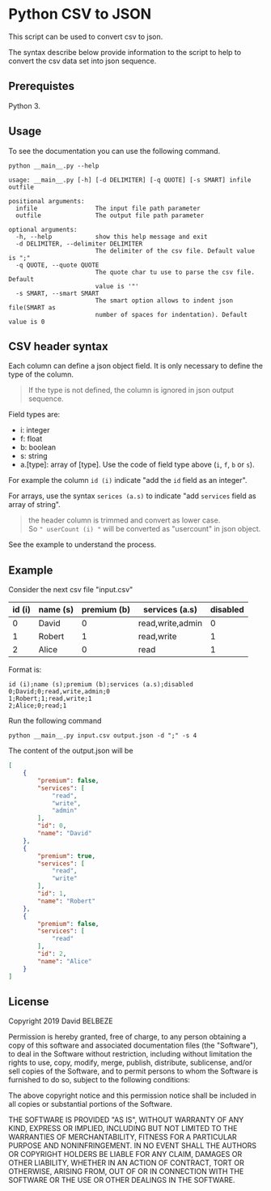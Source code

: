 # Python CSV to JSON

This script can be used to convert csv to json.

The syntax describe below provide information to the script to help to 
convert the csv data set into json sequence.

## Prerequistes

Python 3.

## Usage 

To see the documentation you can use the following command.

`python __main__.py --help`

```text
usage: __main__.py [-h] [-d DELIMITER] [-q QUOTE] [-s SMART] infile outfile

positional arguments:
  infile                The input file path parameter
  outfile               The output file path parameter

optional arguments:
  -h, --help            show this help message and exit
  -d DELIMITER, --delimiter DELIMITER
                        The delimiter of the csv file. Default value is ";"
  -q QUOTE, --quote QUOTE
                        The quote char tu use to parse the csv file. Default
                        value is '"'
  -s SMART, --smart SMART
                        The smart option allows to indent json file(SMART as
                        number of spaces for indentation). Default value is 0
```

## CSV header syntax

Each column can define a json object field. It is only necessary to define the type 
of the column.

> If the type is not defined, the column is ignored in json output sequence.

Field types are:
 - i: integer
 - f: float
 - b: boolean
 - s: string
 - a.[type]: array of [type]. Use the code of field type above (`i`, `f`, `b` 
   or `s`).
 
For example the column `id (i)` indicate "add the `id` field as an integer".

For arrays, use the syntax `serices (a.s)` to indicate "add `services` field 
as array of string". 

> the header column is trimmed and convert as lower case.  
So `" userCount (i) "` will be converted as "usercount" in json object.

See the example to understand the process.

## Example

Consider the next csv file "input.csv"

|id (i)|name (s)|premium (b)|services (a.s)|disabled
| - | - | - | - | - |
|0|David|0|read,write,admin|0|
|1|Robert|1|read,write|1|
|2|Alice|0|read|1|

Format is:

```csv
id (i);name (s);premium (b);services (a.s);disabled
0;David;0;read,write,admin;0
1;Robert;1;read,write;1
2;Alice;0;read;1
```

Run the following command

`python __main__.py input.csv output.json -d ";" -s 4`

The content of the output.json will be

```json
[
    {
        "premium": false,
        "services": [
            "read",
            "write",
            "admin"
        ],
        "id": 0,
        "name": "David"
    },
    {
        "premium": true,
        "services": [
            "read",
            "write"
        ],
        "id": 1,
        "name": "Robert"
    },
    {
        "premium": false,
        "services": [
            "read"
        ],
        "id": 2,
        "name": "Alice"
    }
]
```

## License

Copyright 2019 David BELBEZE

Permission is hereby granted, free of charge, to any person obtaining a copy of this software and associated 
documentation files (the "Software"), to deal in the Software without restriction, including without limitation the 
rights to use, copy, modify, merge, publish, distribute, sublicense, and/or sell copies of the Software, and to permit 
persons to whom the Software is furnished to do so, subject to the following conditions:

The above copyright notice and this permission notice shall be included in all copies or substantial portions of the 
Software.

THE SOFTWARE IS PROVIDED "AS IS", WITHOUT WARRANTY OF ANY KIND, EXPRESS OR IMPLIED, INCLUDING BUT NOT LIMITED TO THE 
WARRANTIES OF MERCHANTABILITY, FITNESS FOR A PARTICULAR PURPOSE AND NONINFRINGEMENT. IN NO EVENT SHALL THE AUTHORS OR 
COPYRIGHT HOLDERS BE LIABLE FOR ANY CLAIM, DAMAGES OR OTHER LIABILITY, WHETHER IN AN ACTION OF CONTRACT, TORT OR 
OTHERWISE, ARISING FROM, OUT OF OR IN CONNECTION WITH THE SOFTWARE OR THE USE OR OTHER DEALINGS IN THE SOFTWARE.

